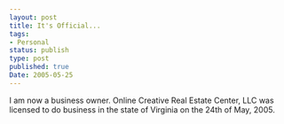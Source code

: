 ```yaml
---
layout: post
title: It's Official...
tags:
- Personal
status: publish
type: post
published: true
Date: 2005-05-25
---
```

I am now a business owner.  Online Creative Real Estate Center, <span class="caps">LLC</span> was licensed to do business in the state of Virginia on the 24th of May, 2005.
